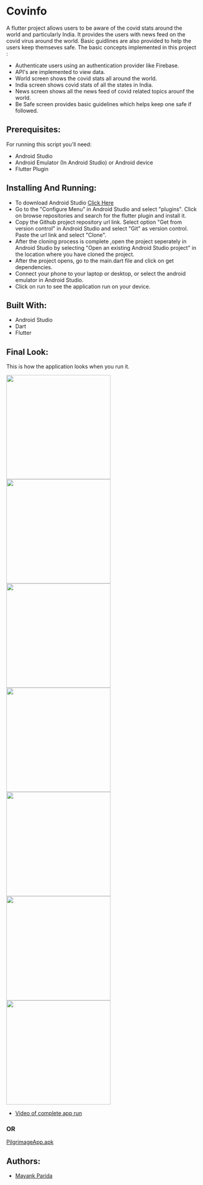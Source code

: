 # Covinfo
A flutter project allows users to be aware of the covid stats around the world and particularly India. It provides the users with news feed on the covid virus around the world. Basic guidlines are also provided to help the users keep themseves safe.
The basic concepts implemented in this project :
* Authenticate users using an authentication provider like Firebase.
* API's are implemented to view data. 
* World screen shows the covid stats all around the world.
* India screen shows covid stats of all the states in India.
* News screen shows all the news feed of covid related topics arounf the world.
* Be Safe screen provides basic guidelines which helps keep one safe if followed.

## Prerequisites:
For running this script you'll need:
* Android Studio
* Android Emulator (In Android Studio) or Android device
* Flutter Plugin

## Installing And Running:
* To download Android Studio [Click Here](https://developer.android.com/studio)
* Go to the "Configure Menu" in Android Studio and select "plugins". Click on browse repositories and search for the flutter plugin and install it.
* Copy the Github project repository url link. Select option "Get from version control" in Android Studio and select "Git" as version control. Paste the url link and select "Clone".
* After the cloning process is complete ,open the project seperately in Android Studio by selecting "Open an existing Android Studio project" in the location where you have cloned the project.
* After the project opens, go to the main.dart file and click on get dependencies.
* Connect your phone to your laptop or desktop, or select the android emulator in Android Studio.
* Click on run to see the application run on your device.

## Built With:
* Android Studio
* Dart 
* Flutter

## Final Look:
This is how the application looks when you run it.

<img src="https://user-images.githubusercontent.com/68542629/119941847-bf527900-bfae-11eb-984f-2776c737de30.jpg" width="275"> <img src="https://user-images.githubusercontent.com/68542629/119941951-e14bfb80-bfae-11eb-8a7f-f41400d2406f.jpg" width="275"> <img src="https://user-images.githubusercontent.com/68542629/119942018-f3c63500-bfae-11eb-9f4c-8587de3ac064.jpg" width="275">
<img src="https://user-images.githubusercontent.com/68542629/119942070-0a6c8c00-bfaf-11eb-827a-cc40b9d0ee44.jpg" width="275"> <img src="https://user-images.githubusercontent.com/68542629/119942154-1e17f280-bfaf-11eb-91d3-ddca2cd4d19d.jpg" width="275"> <img src="https://user-images.githubusercontent.com/68542629/119942217-312ac280-bfaf-11eb-8ed3-e6a101cf35f5.jpg" width="275"> 
<img src="https://user-images.githubusercontent.com/68542629/119942282-4142a200-bfaf-11eb-8dab-b8bbaa3ef967.jpg" width="275">

* [Video of complete app run](https://drive.google.com/file/d/1Q6Eh-wv9cjwwHwS8B0xQTmxHin34qmkI/view?usp=sharing)

### OR

[PilgrimageApp.apk](https://drive.google.com/file/d/1yegEmjdYdknL3_XX3o4T16CtwBln85ue/view?usp=sharing)


## Authors:
* [Mayank Parida](https://www.linkedin.com/in/mayankparida18/)
